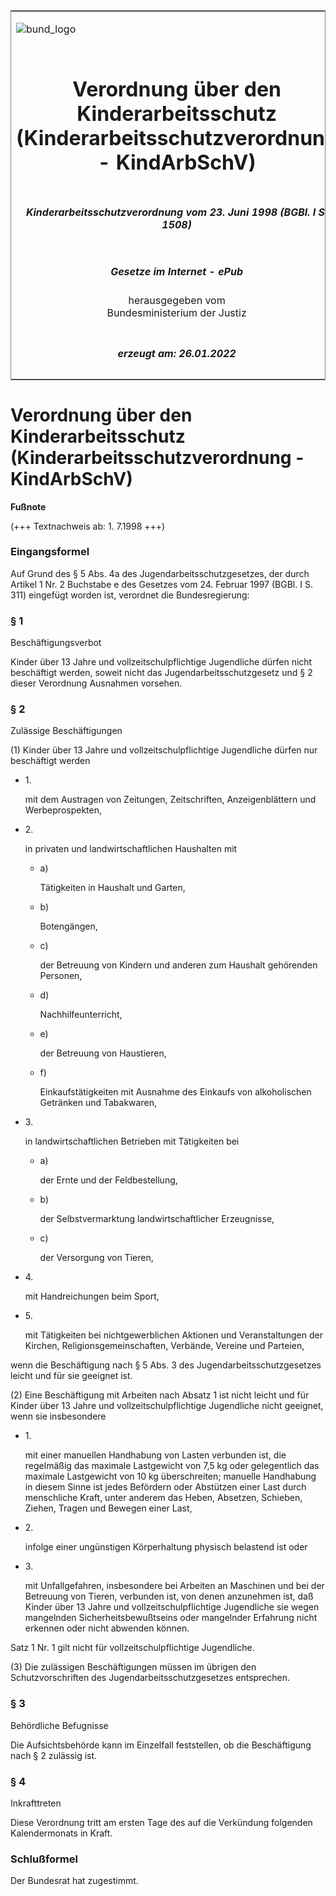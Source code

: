 <span id="DECKBLATT.html"></span>

<table border="0" frame="border" width="100%">

<tr valign="top">

<td align="left">

![bund\_logo](BfJ_2021_Web_de_de.gif)

</td>

<td align="right">

 

</td>

</tr>

<tr align="center" valign="middle">

<td colspan="2">

# Verordnung über den Kinderarbeitsschutz (Kinderarbeitsschutzverordnung - KindArbSchV)

</td>

</tr>

<tr align="center" valign="middle">

<td colspan="2">

##### Kinderarbeitsschutzverordnung vom 23. Juni 1998 (BGBl. I S. 1508)

</td>

</tr>

<tr align="center" valign="middle">

<td colspan="2">

  
  

##### Gesetze im Internet - ePub  
  
herausgegeben vom  
Bundesministerium der Justiz

</td>

</tr>

<tr align="center" valign="bottom">

<td colspan="2">

  
  

##### erzeugt am: 26.01.2022

</td>

</tr>

</table>

<span id="BJNR150800998.html"></span>

# Verordnung über den Kinderarbeitsschutz (Kinderarbeitsschutzverordnung - KindArbSchV)

<div>

  
**Fußnote**

<div class="jnhtml">

<div>

<div class="jurAbsatz">

(+++ Textnachweis ab: 1. 7.1998 +++)

</div>

</div>

</div>

</div>

<span id="BJNR150800998BJNE000100000.html"></span>

### Eingangsformel  

<div>

<div class="jnhtml">

<div>

<div class="jurAbsatz">

Auf Grund des § 5 Abs. 4a des Jugendarbeitsschutzgesetzes, der durch
Artikel 1 Nr. 2 Buchstabe e des Gesetzes vom 24. Februar 1997 (BGBl. I
S. 311) eingefügt worden ist, verordnet die Bundesregierung:

</div>

</div>

</div>

</div>

<span id="BJNR150800998BJNE000200000.html"></span>

### § 1  
Beschäftigungsverbot

<div>

<div class="jnhtml">

<div>

<div class="jurAbsatz">

Kinder über 13 Jahre und vollzeitschulpflichtige Jugendliche dürfen
nicht beschäftigt werden, soweit nicht das Jugendarbeitsschutzgesetz und
§ 2 dieser Verordnung Ausnahmen vorsehen.

</div>

</div>

</div>

</div>

<span id="BJNR150800998BJNE000300000.html"></span>

### § 2  
Zulässige Beschäftigungen

<div>

<div class="jnhtml">

<div>

<div class="jurAbsatz">

(1) Kinder über 13 Jahre und vollzeitschulpflichtige Jugendliche dürfen
nur beschäftigt werden

  - 1\.
    
    <div style="">
    
    mit dem Austragen von Zeitungen, Zeitschriften, Anzeigenblättern und
    Werbeprospekten,
    
    </div>

  - 2\.
    
    <div style="">
    
    in privaten und landwirtschaftlichen Haushalten mit
    
      - a)
        
        <div style="">
        
        Tätigkeiten in Haushalt und Garten,
        
        </div>
    
      - b)
        
        <div style="">
        
        Botengängen,
        
        </div>
    
      - c)
        
        <div style="">
        
        der Betreuung von Kindern und anderen zum Haushalt gehörenden
        Personen,
        
        </div>
    
      - d)
        
        <div style="">
        
        Nachhilfeunterricht,
        
        </div>
    
      - e)
        
        <div style="">
        
        der Betreuung von Haustieren,
        
        </div>
    
      - f)
        
        <div style="">
        
        Einkaufstätigkeiten mit Ausnahme des Einkaufs von alkoholischen
        Getränken und Tabakwaren,
        
        </div>
    
    </div>

  - 3\.
    
    <div style="">
    
    in landwirtschaftlichen Betrieben mit Tätigkeiten bei
    
      - a)
        
        <div style="">
        
        der Ernte und der Feldbestellung,
        
        </div>
    
      - b)
        
        <div style="">
        
        der Selbstvermarktung landwirtschaftlicher Erzeugnisse,
        
        </div>
    
      - c)
        
        <div style="">
        
        der Versorgung von Tieren,
        
        </div>
    
    </div>

  - 4\.
    
    <div style="">
    
    mit Handreichungen beim Sport,
    
    </div>

  - 5\.
    
    <div style="">
    
    mit Tätigkeiten bei nichtgewerblichen Aktionen und Veranstaltungen
    der Kirchen, Religionsgemeinschaften, Verbände, Vereine und
    Parteien,
    
    </div>

wenn die Beschäftigung nach § 5 Abs. 3 des Jugendarbeitsschutzgesetzes
leicht und für sie geeignet ist.

</div>

<div class="jurAbsatz">

(2) Eine Beschäftigung mit Arbeiten nach Absatz 1 ist nicht leicht und
für Kinder über 13 Jahre und vollzeitschulpflichtige Jugendliche nicht
geeignet, wenn sie insbesondere

  - 1\.
    
    <div style="">
    
    mit einer manuellen Handhabung von Lasten verbunden ist, die
    regelmäßig das maximale Lastgewicht von 7,5 kg oder gelegentlich
    das maximale Lastgewicht von 10 kg überschreiten; manuelle
    Handhabung in diesem Sinne ist jedes Befördern oder Abstützen einer
    Last durch menschliche Kraft, unter anderem das Heben, Absetzen,
    Schieben, Ziehen, Tragen und Bewegen einer Last,
    
    </div>

  - 2\.
    
    <div style="">
    
    infolge einer ungünstigen Körperhaltung physisch belastend ist oder
    
    </div>

  - 3\.
    
    <div style="">
    
    mit Unfallgefahren, insbesondere bei Arbeiten an Maschinen und bei
    der Betreuung von Tieren, verbunden ist, von denen anzunehmen ist,
    daß Kinder über 13 Jahre und vollzeitschulpflichtige Jugendliche sie
    wegen mangelnden Sicherheitsbewußtseins oder mangelnder Erfahrung
    nicht erkennen oder nicht abwenden können.
    
    </div>

Satz 1 Nr. 1 gilt nicht für vollzeitschulpflichtige Jugendliche.

</div>

<div class="jurAbsatz">

(3) Die zulässigen Beschäftigungen müssen im übrigen den
Schutzvorschriften des Jugendarbeitsschutzgesetzes entsprechen.

</div>

</div>

</div>

</div>

<span id="BJNR150800998BJNE000400000.html"></span>

### § 3  
Behördliche Befugnisse

<div>

<div class="jnhtml">

<div>

<div class="jurAbsatz">

Die Aufsichtsbehörde kann im Einzelfall feststellen, ob die
Beschäftigung nach § 2 zulässig ist.

</div>

</div>

</div>

</div>

<span id="BJNR150800998BJNE000500000.html"></span>

### § 4  
Inkrafttreten

<div>

<div class="jnhtml">

<div>

<div class="jurAbsatz">

Diese Verordnung tritt am ersten Tage des auf die Verkündung folgenden
Kalendermonats in Kraft.

</div>

</div>

</div>

</div>

<span id="BJNR150800998BJNE000600000.html"></span>

### Schlußformel  

<div>

<div class="jnhtml">

<div>

<div class="jurAbsatz">

Der Bundesrat hat zugestimmt.

</div>

</div>

</div>

</div>
